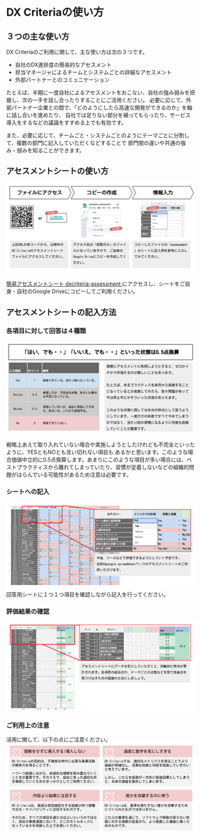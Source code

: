 # DX Criteriaの使い方

## ３つの主な使い方
DX Criteriaのご利用に関して、主な使い方は次の３つです。

+ 自社のDX進捗度の簡易的なアセスメント
+ 担当マネージャによるチームとシステムごとの詳細なアセスメント
+ 外部パートナーとのコミュニケーション

たとえば、半期に一度自社によるアセスメントをおこない、自社の強み弱みを把握し、次の一手を話し合ったりすることにご活用ください。
必要に応じて、外部パートナー企業との間で、「どのようにしたら高速な開発ができるのか」を軸に話し合いを進めたり、
自社では足りない部分を補ってもらったり、サービス導入をするなどの議論をすすめる上でも有効です。

また、必要に応じて、チームごと・システムごとのようにテーマごとに分割して、複数の部門に記入していただくなどすることで
部門間の違いや共通の強み・弱みを知ることができます。


## アセスメントシートの使い方
![](./image/access.png)

[簡易アセスメントシート dxcriteria-assessment ](https://docs.google.com/spreadsheets/d/1Wnyz6vZVrVnkbteQsrJ7IROFaiFb6ocDLocG2KzzWJs/edit?usp=sharing)にアクセスし、シートをご自身・自社のGoogle Driveにコピーしてご利用ください。

## アセスメントシートの記入方法

### 各項目に対して回答は４種類
![](./image/answer.png)

戦略上あえて取り入れていない場合や実施しようとしたけれども不完全といったように、YESともNOとも言い切れない項目も
あるかと思います。このような場合価値中立的に0.5点換算します。あまりにこのような項目が多い場合には、ベストプラクティスから離れてしまっていたり、習慣が定着しないなどの組織的問題がはらんでいる可能性があるため注意は必要です。

### シートへの記入
![](./image/sheet.png)
回答用シートに１つ１つ項目を確認しながら記入を行ってください。

### 評価結果の確認
![](./image/score.png)

### ご利用上の注意
活用に関して、以下の点にご注意ください。
![](./image/caution.png)